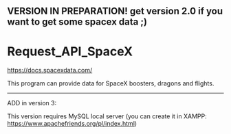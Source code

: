 VERSION IN PREPARATION!
get version 2.0 if you want to get some spacex data ;)
-----------------------------------------------------------------------------------------------------------

# Request_API_SpaceX
https://docs.spacexdata.com/

This program can provide data for SpaceX boosters, dragons and flights.

-----------------------------------------------------------------------------------------------------------
ADD in version 3:

This version requires MySQL local server (you can create it in XAMPP: https://www.apachefriends.org/pl/index.html)
